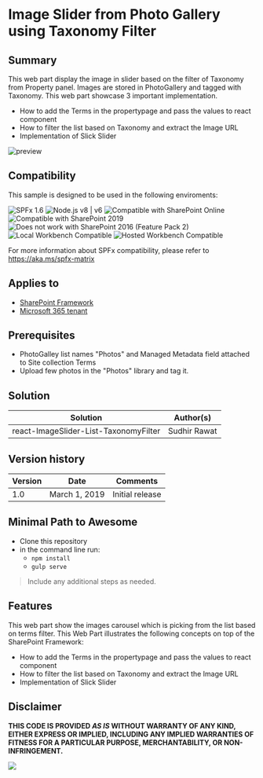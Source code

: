 # Image Slider from Photo Gallery using Taxonomy Filter

## Summary
This web part display the image in slider based on the filter of Taxonomy from Property panel. Images are stored in PhotoGallery and tagged with Taxonomy. This web part showcase 3 important implementation.

- How to add the Terms in the propertypage and pass the values to react component
- How to filter the list based on Taxonomy and extract the Image URL
- Implementation of Slick Slider

![preview](./assets/ImageSlider.gif)


## Compatibility

This sample is designed to be used in the following enviroments:

![SPFx 1.6](https://img.shields.io/badge/SPFx-1.6.0-green.svg) 
![Node.js v8 | v6](https://img.shields.io/badge/Node.js-v8%20%7C%20v6-green.svg) 
![Compatible with SharePoint Online](https://img.shields.io/badge/SharePoint%20Online-Compatible-green.svg)
![Compatible with SharePoint 2019](https://img.shields.io/badge/SharePoint%20Server%202019-Compatible-green.svg)
![Does not work with SharePoint 2016 (Feature Pack 2)](https://img.shields.io/badge/SharePoint%20Server%202016%20(Feature%20Pack%202)-Incompatible-red.svg "SharePoint Server 2016 Feature Pack 2 requires SPFx 1.1")
![Local Workbench Compatible](https://img.shields.io/badge/Local%20Workbench-Compatible-green.svg)
![Hosted Workbench Compatible](https://img.shields.io/badge/Hosted%20Workbench-Compatible-green.svg)

For more information about SPFx compatibility, please refer to https://aka.ms/spfx-matrix

## Applies to

* [SharePoint Framework](https://learn.microsoft.com/sharepoint/dev/spfx/sharepoint-framework-overview)
* [Microsoft 365 tenant](https://learn.microsoft.com/sharepoint/dev/spfx/set-up-your-development-environment)

## Prerequisites
 
- PhotoGalley list names "Photos" and Managed Metadata field attached to Site collection Terms
- Upload few photos in the "Photos" library and tag it.

## Solution

Solution|Author(s)
--------|---------
react-ImageSlider-List-TaxonomyFilter | Sudhir Rawat 

## Version history

Version|Date|Comments
-------|----|--------
1.0|March 1, 2019 |Initial release



## Minimal Path to Awesome

- Clone this repository
- in the command line run:
  - `npm install`
  - `gulp serve`

> Include any additional steps as needed.

## Features
This web part show the images carousel which is picking from the list based on terms filter. 
This Web Part illustrates the following concepts on top of the SharePoint Framework:


- How to add the Terms in the propertypage and pass the values to react component
- How to filter the list based on Taxonomy and extract the Image URL
- Implementation of Slick Slider


## Disclaimer

**THIS CODE IS PROVIDED *AS IS* WITHOUT WARRANTY OF ANY KIND, EITHER EXPRESS OR IMPLIED, INCLUDING ANY IMPLIED WARRANTIES OF FITNESS FOR A PARTICULAR PURPOSE, MERCHANTABILITY, OR NON-INFRINGEMENT.**


<img src="https://pnptelemetry.azurewebsites.net/sp-dev-fx-webparts/samples/react-image-slider-list-taxonomy-filter" />
